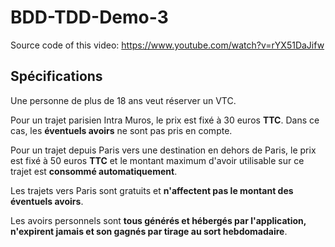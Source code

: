 # BDD-TDD-Demo-3
Source code of this video: https://www.youtube.com/watch?v=rYX51DaJifw

## Spécifications
Une personne de plus de 18 ans veut réserver un VTC.

Pour un trajet parisien Intra Muros, le prix est fixé à 30 euros **TTC**.
Dans ce cas, les **éventuels avoirs** ne sont pas pris en compte.

Pour un trajet depuis Paris vers une destination en dehors de Paris, le prix est fixé à 50 euros **TTC** et le montant
maximum d'avoir utilisable sur ce trajet est **consommé automatiquement**.

Les trajets vers Paris sont gratuits et **n'affectent pas le montant des éventuels avoirs**.

Les avoirs personnels sont **tous générés et hébergés par l'application, n'expirent jamais et son gagnés par tirage au
sort hebdomadaire**.
